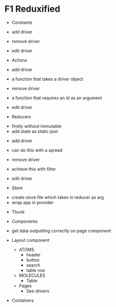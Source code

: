 # F1 Reduxified

- Constants

- add driver

- remove driver

- edit driver

- Actions

- add driver

* a function that takes a driver object

- remove driver

* a function that requires an id as an argument

- edit driver

- Reducers

* firstly without immutable
* add state as static json

- add driver

* can do this with a spread

- remove driver

* achieve this with filter

- edit driver

- Store

* create store file which takes in reducer as arg
* wrap app in provider

- Thunk

- Components

* get data outputting correctly on page component

* Layout component
  - ATOMS
    - header
    - button
    - search
    - table row
  - MOLECULES
    - Table
  - Pages
    - See drivers

- Containers
